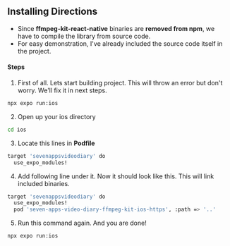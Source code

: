
## Installing Directions

- Since **ffmpeg-kit-react-native** binaries are **removed from npm**, we have to compile the library from source code.
- For easy demonstration, I've already included the source code itself in the project. 
#### Steps
1. First of all. Lets start building project. This will throw an error but don't worry. We'll fix it in next steps.
```bash
npx expo run:ios
```
2. Open up your ios directory
```bash
cd ios
```
3. Locate this lines in **Podfile**
```bash
target 'sevenappsvideodiary' do
  use_expo_modules!
  ```
4. Add following line under it. Now it should look like this. This will link included binaries.
```bash
target 'sevenappsvideodiary' do
  use_expo_modules!
  pod 'seven-apps-video-diary-ffmpeg-kit-ios-https', :path => '..'
  ```
  5. Run this command again. And you are done!
```bash
npx expo run:ios
```
